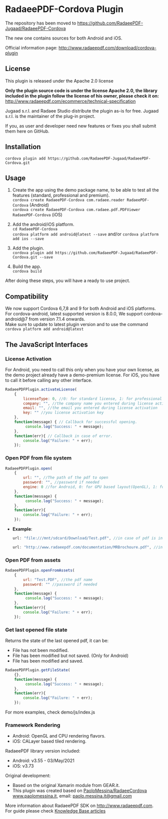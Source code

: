 # RadaeePDF-Cordova Plugin

The repository has been moved to https://github.com/RadaeePDF-Jugaad/RadaeePDF-Cordova

The new one contains sources for both Android and iOS.

Official information page: http://www.radaeepdf.com/download/cordova-plugin

## License

This plugin is released under the Apache 2.0 license

**Only the plugin source code is under the license Apache 2.0, the library included in the plugin follow the license of his owner, please check it on:**
http://www.radaeepdf.com/ecommerce/technical-specification

Jugaad s.r.l. and Radaee Studio distribute the plugin as-is for free.
Jugaad s.r.l. is the maintainer of the plug-in project.

If you, as user and developer need new features or fixes you shall submit them here on GitHub.

## Installation

    cordova plugin add https://github.com/RadaeePDF-Jugaad/RadaeePDF-Cordova.git
    
## Usage

1. Create the app using the demo package name, to be able to test all the features (standard, professional and premium).  
   `cordova create RadaeePDF-Cordova com.radaee.reader RadaeePDF-Cordova` (Android)  
   `cordova create RadaeePDF-Cordova com.radaee.pdf.PDFViewer RadaeePDF-Cordova` (iOS)
	
2. Add the android/iOS platform.  
   `cd RadaeePDF-Cordova`    
	`cordova platform add android@latest --save` and/or `cordova platform add ios --save`
	
3. Add the plugin.  
   `cordova plugin add https://github.com/RadaeePDF-Jugaad/RadaeePDF-Cordova.git --save`
	
4. Build the app.  
   `cordova build`	

After doing these steps, you will have a ready to use project.

## Compatibility

We now support Cordova 6,7,8 and 9 for both Android and iOS platforms.  
For cordova-android, latest supported version is 8.0.0, We support cordova-android@7 from version 7.1.4 onwards.  
Make sure to update to latest plugin version and to use the command `cordova platform add android@latest`

## The JavaScript Interfaces

### License Activation

For Android, you need to call this only when you have your own license, as the demo project already have a demo-premium license.
For iOS, you have to call it before calling any other interface.
	
```javascript
RadaeePDFPlugin.activateLicense(
	{
		licenseType: 0, //0: for standard license, 1: for professional license, 2: for premium license
		company: "", //the company name you entered during license activation
		email: "", //the email you entered during license activation
		key: "" //you license activation key
	},
	function(message) { // Callback for successful opening.
		 console.log("Success: " + message);
	},
	function(err){ // Callback in case of error.
		console.log("Failure: " + err);
	});
```

### Open PDF from file system

```javascript
RadaeePDFPlugin.open(
	{
		url: "", //The path of the pdf to open
		password: "", //password if needed
		engine: 0 //for Android, 0: for GPU based layout(OpenGL), 1: for CPU based layout.
	},
	function(message) {
		 console.log("Success: " + message);
	},
	function(err){
		console.log("Failure: " + err);
    });
```

- **Example**:

	```javascript
	url: "file:///mnt/sdcard/Download/Test.pdf", //in case of pdf is in the device file system
	```

	```javascript
	url: "http://www.radaeepdf.com/documentation/MRBrochoure.pdf", //in case of pdf is on a remote server
	```

### Open PDF from assets

```javascript
RadaeePDFPlugin.openFromAssets(
	{
		url: "Test.PDF", //the pdf name
		password: "" //password if needed
	},
	function(message) {
		 console.log("Success: " + message);
	},
	function(err){
		console.log("Failure: " + err);
    });
```

### Get last opened file state

Returns the state of the last opened pdf, it can be:
- File has not been modified.
- File has been modified but not saved. (Only for Android)
- File has been modified and saved. 

```javascript
RadaeePDFPlugin.getFileState(
	{},
	function(message) {
		 console.log("Success: " + message);
	},
	function(err){
		console.log("Failure: " + err);
    });
```  

For more examples, check demo/js/index.js  

### Framework Rendering

- Android: OpenGL and CPU rendering flavors.
- iOS: CALayer based tiled rendering.

RadaeePDF library version included:
- Android: v3.55 - 03/May/2021
- iOS: v3.73

Original development: 
- Based on the original Xamarin module from GEAR.it.
- This plugin was created based on [PaoloMessina/RadaeeCordova](https://github.com/PaoloMessina/RadaeeCordova)  
   www.paolomessina.it, email: paolo.messina.it@gmail.com

More information about RadaeePDF SDK on http://www.radaeepdf.com.  
For guide please check [Knowledge Base articles](http://www.radaeepdf.com/support/knowledge-base?view=kb&catid=4)

